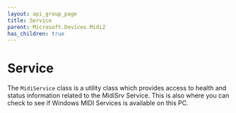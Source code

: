 ```yaml
---
layout: api_group_page
title: Service
parent: Microsoft.Devices.Midi2
has_children: true
---
```


# Service

The `MidiService` class is a utility class which provides access to health and status information related to the MidiSrv Service. This is also where you can check to see if Windows MIDI Services is available on this PC.

